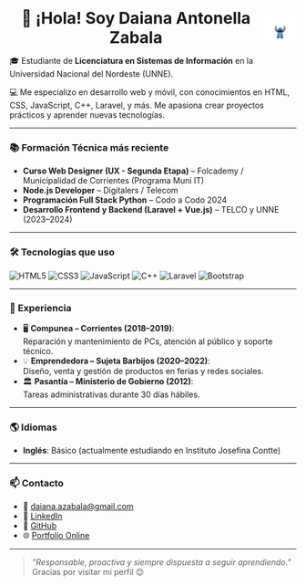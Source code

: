 <h1 align="center" style="display: flex; justify-content: space-between; align-items: center; max-width: 800px; margin: auto;">
  <span>👋 ¡Hola! Soy Daiana Antonella Zabala</span><img src="icegif-5881.gif" width="60" alt="Stitch saludando" />
</h1>

🎓 Estudiante de **Licenciatura en Sistemas de Información** en la Universidad Nacional del Nordeste (UNNE).

💻 Me especializo en desarrollo web y móvil, con conocimientos en HTML, CSS, JavaScript, C++, Laravel, y más. Me apasiona crear proyectos prácticos y aprender nuevas tecnologías.

---

### 📚 Formación Técnica más reciente

- **Curso Web Designer (UX - Segunda Etapa)** – Folcademy / Municipalidad de Corrientes (Programa Muni IT)  
- **Node.js Developer** – Digitalers / Telecom  
- **Programación Full Stack Python** – Codo a Codo 2024  
- **Desarrollo Frontend y Backend (Laravel + Vue.js)** – TELCO y UNNE (2023–2024)  

---

### 🛠️ Tecnologías que uso

![HTML5](https://img.shields.io/badge/HTML-E34F26?style=flat&logo=html5&logoColor=white)
![CSS3](https://img.shields.io/badge/CSS-1572B6?style=flat&logo=css3&logoColor=white)
![JavaScript](https://img.shields.io/badge/JavaScript-F7DF1E?style=flat&logo=javascript&logoColor=black)
![C++](https://img.shields.io/badge/C++-00599C?style=flat&logo=c%2B%2B&logoColor=white)
![Laravel](https://img.shields.io/badge/Laravel-FF2D20?style=flat&logo=laravel&logoColor=white)
![Bootstrap](https://img.shields.io/badge/Bootstrap-563D7C?style=flat&logo=bootstrap&logoColor=white)

---

### 💼 Experiencia

- 🖥️ **Compunea – Corrientes (2018–2019)**:  
  Reparación y mantenimiento de PCs, atención al público y soporte técnico.
- 💡 **Emprendedora – Sujeta Barbijos (2020–2022)**:  
  Diseño, venta y gestión de productos en ferias y redes sociales.
- 🏛️ **Pasantía – Ministerio de Gobierno (2012)**:  
  Tareas administrativas durante 30 días hábiles.

---

### 🌎 Idiomas

- **Inglés**: Básico (actualmente estudiando en Instituto Josefina Contte)

---

### 📫 Contacto

- 📧 daiana.azabala@gmail.com  
- 💼 [LinkedIn](https://www.linkedin.com/in/daiana-antonella-zabala)  
- 🧠 [GitHub](https://github.com/DaiaZabala)  
- 🌐 [Portfolio Online](https://portfoliozabala.netlify.app/)

---

> _"Responsable, proactiva y siempre dispuesta a seguir aprendiendo."_  
> Gracias por visitar mi perfil 😊
